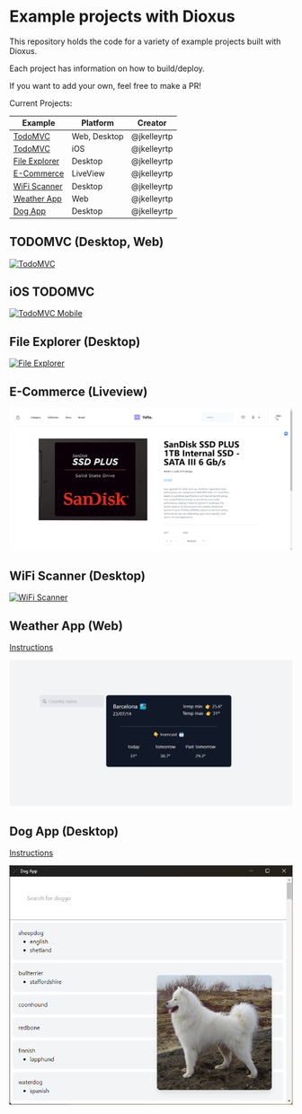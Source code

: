 # Example projects with Dioxus

This repository holds the code for a variety of example projects built with Dioxus.

Each project has information on how to build/deploy.

If you want to add your own, feel free to make a PR!


Current Projects:


| Example                          | Platform     | Creator     |
| -------------------------------- | ------------ | ----------- |
| [TodoMVC](./todomvc)             | Web, Desktop | @jkelleyrtp |
| [TodoMVC](./ios_demo)            | iOS          | @jkelleyrtp |
| [File Explorer](./file-explorer) | Desktop      | @jkelleyrtp |
| [E-Commerce](./ecommerce-site)   | LiveView     | @jkelleyrtp |
| [WiFi Scanner](./wifi-scanner)   | Desktop      | @jkelleyrtp |
| [Weather App](./weatherapp)      | Web          | @jkelleyrtp |
| [Dog App](./dog-app)             | Desktop      | @jkelleyrtp |

## TODOMVC (Desktop, Web)

[![TodoMVC](./todomvc/example.png)](./todomvc)

## iOS TODOMVC 
[![TodoMVC Mobile](./ios_demo/assets/screenshot_smaller.jpeg)](./ios_demo)

## File Explorer (Desktop) 
[![File Explorer](./file-explorer/image.png)](./file-explorer)


## E-Commerce (Liveview)
[![E Commerce](./ecommerce-site/demo.png)](./ecommerce-site)


## WiFi Scanner (Desktop)
[![WiFi Scanner](./wifi-scanner/demo_small.png)](./wifi-scanner)

## Weather App (Web)
[Instructions](./weatherapp/README.md/#Instructions)

[![Weather App](./weatherapp/weatherapp.png)](./weatherapp)

## Dog App (Desktop)
[Instructions](./dog-app/README.md/#Instructions)

[![Dog App](./dog-app/dog-app.png)](./dog-app)